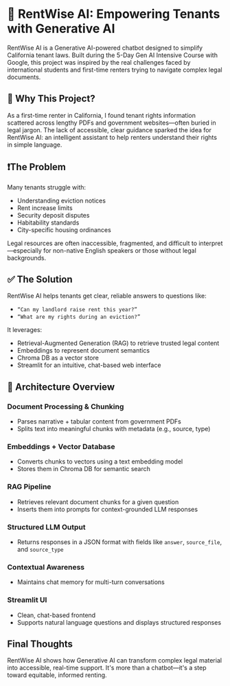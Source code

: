 # 🏡 RentWise AI: Empowering Tenants with Generative AI

RentWise AI is a Generative AI-powered chatbot designed to simplify California tenant laws. Built during the 5-Day Gen AI Intensive Course with Google, this project was inspired by the real challenges faced by international students and first-time renters trying to navigate complex legal documents.

## 📌 Why This Project?
As a first-time renter in California, I found tenant rights information scattered across lengthy PDFs and government websites—often buried in legal jargon. The lack of accessible, clear guidance sparked the idea for RentWise AI: an intelligent assistant to help renters understand their rights in simple language.

## ❗The Problem

Many tenants struggle with:
- Understanding eviction notices  
- Rent increase limits  
- Security deposit disputes  
- Habitability standards  
- City-specific housing ordinances

Legal resources are often inaccessible, fragmented, and difficult to interpret—especially for non-native English speakers or those without legal backgrounds.

## ✅ The Solution
RentWise AI helps tenants get clear, reliable answers to questions like:
- `“Can my landlord raise rent this year?”`
- `“What are my rights during an eviction?”`

It leverages:
- Retrieval-Augmented Generation (RAG) to retrieve trusted legal content
- Embeddings to represent document semantics
- Chroma DB as a vector store
- Streamlit for an intuitive, chat-based web interface

## 🧠 Architecture Overview

### Document Processing & Chunking
- Parses narrative + tabular content from government PDFs  
- Splits text into meaningful chunks with metadata (e.g., source, type)

### Embeddings + Vector Database
- Converts chunks to vectors using a text embedding model  
- Stores them in Chroma DB for semantic search

### RAG Pipeline
- Retrieves relevant document chunks for a given question  
- Inserts them into prompts for context-grounded LLM responses

### Structured LLM Output
- Returns responses in a JSON format with fields like `answer`, `source_file`, and `source_type`

### Contextual Awareness
- Maintains chat memory for multi-turn conversations

### Streamlit UI
- Clean, chat-based frontend  
- Supports natural language questions and displays structured responses

## Final Thoughts
RentWise AI shows how Generative AI can transform complex legal material into accessible, real-time support. It's more than a chatbot—it's a step toward equitable, informed renting.


